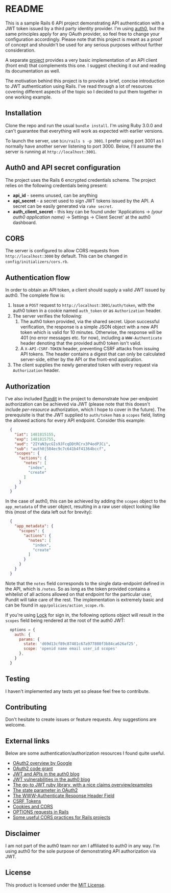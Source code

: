 # README

This is a sample Rails 6 API project demonstrating API authentication with a JWT
token issued by a third party identity provider. I'm using
[auth0](https://auth0.com/), but the same principles apply for any OAuth
provider, so feel free to change your configuration accordingly. Please note
that this project is meant as a proof of concept and shouldn't be used for any
serious purposes without further consideration.

A separate [project](https://github.com/npetkov/auth0_rails_frontend_example)
provides a very basic implementation of an API client (front end) that
complements this one. I suggest checking it out and reading its documentation as
well.

The motivation behind this project is to provide a brief, concise introduction
to JWT authentication using Rails. I've read through a lot of resources covering
different aspects of the topic so I decided to put them together in one working
example.
## Installation

Clone the repo and run the usual `bundle install`. I'm using Ruby 3.0.0 and
can't guarantee that everything will work as expected with earlier versions.

To launch the server, use `bin/rails s -p 3001`. I prefer using port 3001 as I
normally have another server listening to port 3000. Below, I'll assume the
server is running at `http://localhost:3001`.

## Auth0 and API secret configuration

The project uses the Rails 6 encrypted credentials scheme. The project relies on
the following credentials being present:

* __api_id__ - seems unused, can be anything
* __api_secret__ - a secret used to sign JWT tokens issued by the API. A secret
can be easily generated via `rake secret`.
* __auth_client_secret__ - this key can be found under 'Applications -> _(your
  auth0 application name)_ -> Settings -> Client Secret' at the auth0 dashboard.
## CORS

The server is configured to allow CORS requests from `http://localhost:3000` by
default. This can be changed in `config/initializers/cors.rb`.

## Authentication flow

In order to obtain an API token, a client should supply a valid JWT issued by
auth0. The complete flow is:

1. Issue a `POST` request to `http://localhost:3001/auth/token`, with the auth0
   token in a cookie named `auth_token` or as `Authorization` header.
2. The server verifies the following:
    1. The auth0 token provided, via the shared secret. Upon successful
      verification, the response is a simple JSON object with a new API token
      which is valid for 10 minutes. Otherwise, the response will be 401 (no
      error messages etc. for now), including a `WWW-Authenticate` header
      denoting that the provided auth0 token isn't valid.
    2. A `X-API-CSRF-TOKEN` header, preventing CSRF attacks from issuing API
      tokens. The header contains a digest that can only be calculated
      server-side, either by the API or the front-end application.
3. The client supplies the newly generated token with every request via
    `Authorization` header.

## Authorization

I've also included [Pundit](https://github.com/elabs/pundit) in the project to
demonstrate how per-endpoint authorization can be achieved via JWT (please note
that this doesn't include _per-resource_ authorization, which I hope to cover in
the future). The prerequisite is that the JWT supplied to `auth/token` has a
`scopes` field, listing the allowed actions for every API endpoint. Consider
this example:

```json
  {
    "iat": 1481815155,
    "exp": 1481815755,
    "aud": "2IYaN3ycGIs9JFcqDDtRCrx3P4odPJCi",
    "sub": "auth0|584ec9c7c641b4f41364bccf",
    "scopes": {
      "actions": {
        "notes": [
          "index",
          "create"
        ]
      }
    }
  }
```

In the case of auth0, this can be achieved by adding the `scopes` object to the
`app_metadata` of the user object, resulting in a raw user object looking like
this (most of the data left out for brevity):

```json
  {
    "app_metadata": {
      "scopes": {
        "actions": {
          "notes": [
            "index",
            "create"
          ]
        }
      }
    }
  }
```

Note that the `notes` field corresponds to the single data-endpoint defined in
the API, which is `/notes`. So as long as the token provided contains a
whitelist of all actions allowed on that endpoint for the particular user,
Pundit will take care of the rest. The implementation is extremely basic and can
be found in `app/policies/action_scope.rb`.

If you're using [Lock](https://github.com/auth0/lock) for sign in, the following
options object will result in the `scopes` field being rendered at the root of
the auth0 JWT:

```javascript
  options = {
    auth: {
      params: {
        state: 'd69d13cf89c87481c67a977880f3b84ca626af25',
        scope: 'openid name email user_id scopes'
      },
    }
  }
```

## Testing

I haven't implemented any tests yet so please feel free to contribute.

## Contributing

Don't hesitate to create issues or feature requests. Any suggestions are
welcome.

## External links

Below are some authentication/authorization resources I found quite useful.

  * [OAuth2 overview by
    Google](https://developers.google.com/identity/protocols/OAuth2)
  * [OAuth2 code
    grant](http://oauthlib.readthedocs.io/en/latest/oauth2/grants/authcode.html)
  * [JWT and APIs in the auth0
    blog](https://auth0.com/blog/2014/12/02/using-json-web-tokens-as-api-keys/)
  * [JWT vulnerabilities in the auth0
    blog](https://auth0.com/blog/critical-vulnerabilities-in-json-web-token-libraries/)
  * [The go-to JWT ruby library, with a nice claims
    overview/examples](https://github.com/jwt/ruby-jwt)
  * [The state parameter in
    OAuth2](http://www.twobotechnologies.com/blog/2014/02/importance-of-state-in-oauth2.html)
  * [The WWW-Authenticate Response Header
    Field](http://self-issued.info/docs/draft-ietf-oauth-v2-bearer.html#authn-header)
  * [CSRF
    Tokens](https://www.owasp.org/index.php/Cross-Site_Request_Forgery_(CSRF)_Prevention_Cheat_Sheet#Synchronizer_.28CSRF.29_Tokens)
  * [Cookies and CORS](https://quickleft.com/blog/cookies-with-my-cors/)
  * [OPTIONS requests in
    Rails](https://bibwild.wordpress.com/2014/10/07/catching-http-options-request-in-a-rails-app/)
  * [Some useful CORS practices for Rails
    projects](https://gist.github.com/dhoelzgen/cd7126b8652229d32eb4)

## Disclaimer

I am not part of the auth0 team nor am I affiliated to auth0 in any way. I'm
using auth0 for the sole purpose of demonstrating API authorization via JWT.

## License

This product is licensed under the [MIT
License](https://github.com/npetkov/auth0_rails_api_example/blob/dev/LICENSE).
